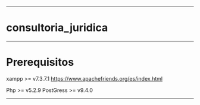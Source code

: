 ____________________________________________________________
# consultoria_juridica

____________________________________________________________
# Prerequisitos

xampp >= v7.3.7.1
https://www.apachefriends.org/es/index.html

Php >= v5.2.9
PostGress >= v9.4.0
____________________________________________________________
